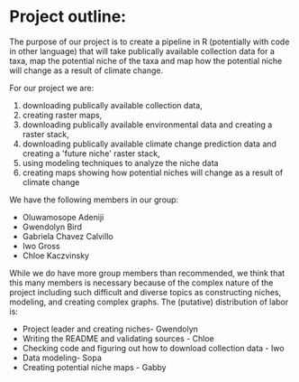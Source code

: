 # Project outline:

The purpose of our project is to create a pipeline in R (potentially with code in other language) that will take publically available collection data for a taxa, map the potential niche of the taxa and map how the potential niche will change as a result of climate change. 

For our project we are: 
1. downloading publically available collection data, 
2. creating raster maps, 
3. downloading publically available environmental data and creating a raster stack, 
4. downloading publically available climate change prediction data and creating a 'future niche' raster stack, 
5. using modeling techniques to analyze the niche data
6. creating maps showing how potential niches will change as a result of climate change

We have the following members in our group:
- Oluwamosope Adeniji
- Gwendolyn Bird
- Gabriela Chavez Calvillo
- Iwo Gross
- Chloe Kaczvinsky

While we do have more group members than recommended, we think that this many members is necessary because of the complex nature of the project including such difficult and diverse topics as constructing niches, modeling, and creating complex graphs. The (putative) distribution of labor is:
- Project leader and creating niches- Gwendolyn
- Writing the README and validating sources - Chloe
- Checking code and figuring out how to download collection data - Iwo
- Data modeling- Sopa
- Creating potential niche maps - Gabby
